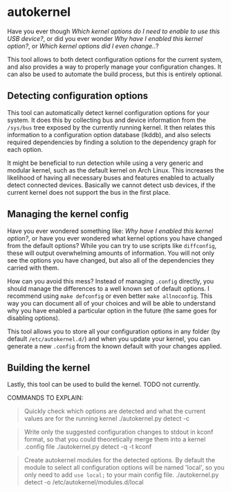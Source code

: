 # autokernel

Have you ever though *Which kernel options do I need to enable to use this USB device?*,
or did you ever wonder *Why have I enabled this kernel option?*, or *Which kernel options did I even change..*?

This tool allows to both detect configuration options for the current system, and also
provides a way to properly manage your configuration changes. It can also be used to
automate the build process, but this is entirely optional.

## Detecting configuration options

This tool can automatically detect kernel configuration options for your system.
It does this by collecting bus and device information from the `/sys/bus` tree exposed
by the currently running kernel. It then relates this information to a configuration option database (lkddb),
and also selects required dependencies by finding a solution to the dependency graph for each option.

It might be beneficial to run detection while using a very generic and modular kernel,
such as the default kernel on Arch Linux. This increases the likelihood of having all necessary buses and features
enabled to actually detect connected devices. Basically we cannot detect usb devices, if the current kernel does
not support the bus in the first place.

## Managing the kernel config

Have you ever wondered something like: *Why have I enabled this kernel option?*,
or have you ever wondered what kernel options you have changed from the default options?
While you can try to use scripts like `diffconfig`, these will output overwhelming amounts of information.
You will not only see the options you have changed, but also all of the dependencies they carried with them.

How can you avoid this mess? Instead of managing `.config` directly, you should manage the differences to a well
known set of default options. I recommend using `make defconfig` or even better `make allnoconfig`.
This way you can document all of your choices and will be able to understand why you have enabled a particular option
in the future (the same goes for disabling options).

This tool allows you to store all your configuration options in any folder (by default `/etc/autokernel.d/`) and
when you update your kernel, you can generate a new `.config` from the known default with your changes applied.

## Building the kernel

Lastly, this tool can be used to build the kernel.
TODO not currently.









COMMANDS TO EXPLAIN:

> Quickly check which options are detected and what the current values are for the running kernel
./autokernel.py detect -c

> Write only the suggested configuration changes to stdout in kconf format, so that you could
> theoretically merge them into a kernel .config file
./autokernel.py detect -q -t kconf

> Create autokernel modules for the detected options.
> By default the module to select all configuration options will be named 'local',
> so you only need to add `use local;` to your main config file.
./autokernel.py detect -o /etc/autokernel/modules.d/local
